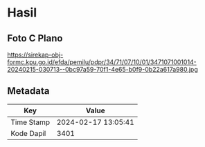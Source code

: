 # Hasil

## Foto C Plano

https://sirekap-obj-formc.kpu.go.id/efda/pemilu/pdpr/34/71/07/10/01/3471071001014-20240215-030713--0bc97a59-70f1-4e65-b0f9-0b22a617a980.jpg


## Metadata

| Key        | Value               |
| ---------- | ------------------- |
| Time Stamp | 2024-02-17 13:05:41 |
| Kode Dapil | 3401                |



